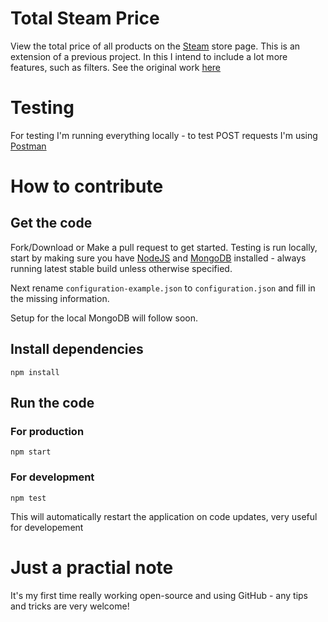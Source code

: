 # Total Steam Price
View the total price of all products on the [Steam](https://store.steampowered.com) store page. This is an extension of a previous project. In this I intend to include a lot more features, such as filters. See the original work [here](https://beta.magn0053.dk/steam/steamcompare/totalPrice)


# Testing
For testing I'm running everything locally - to test POST requests I'm using [Postman](https://www.postman.com/)

# How to contribute

## Get the code
Fork/Download or Make a pull request to get started.
Testing is run locally, start by making sure you have [NodeJS](https://www.nodejs.org) and [MongoDB](https://www.mongodb.com/) installed - always running latest stable build unless otherwise specified.

Next rename `configuration-example.json` to `configuration.json` and fill in the missing information.

Setup for the local MongoDB will follow soon.

## Install dependencies
```
npm install
```

## Run the code
### For production
```
npm start
```
### For development
```
npm test
```
This will automatically restart the application on code updates, very useful for developement

# Just a practial note
It's my first time really working open-source and using GitHub - any tips and tricks are very welcome!